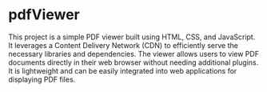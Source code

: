 # pdfViewer
 This project is a simple PDF viewer built using HTML, CSS, and JavaScript. It leverages a Content Delivery Network (CDN) to efficiently serve the necessary libraries and dependencies. The viewer allows users to view PDF documents directly in their web browser without needing additional plugins. It is lightweight and can be easily integrated into web applications for displaying PDF files.
